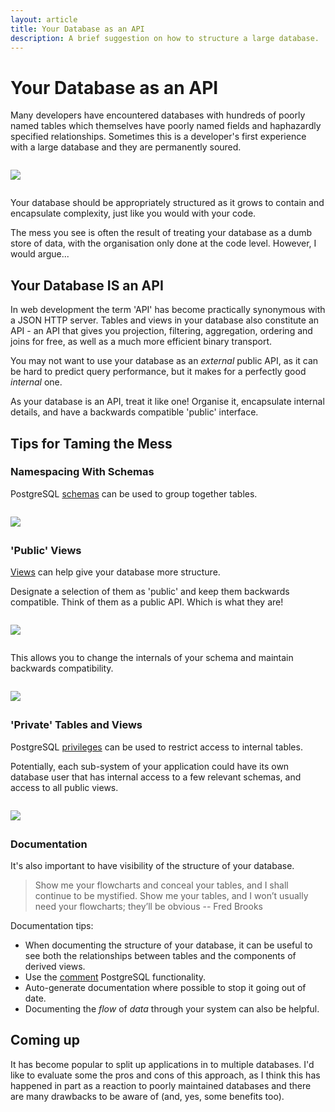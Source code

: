 ```yaml
---
layout: article
title: Your Database as an API
description: A brief suggestion on how to structure a large database.
---
```


# Your Database as an API

Many developers have encountered databases with hundreds of poorly
named tables which themselves have poorly named fields and haphazardly
specified relationships. Sometimes this is a developer's first
experience with a large database and they are permanently soured.

<img style="display: block; max-width: 100%; margin: 2em auto;" src="{{ '/img/articles/dbapi/mess.png' | absolute_url }}" />

Your database should be appropriately structured as it grows to
contain and encapsulate complexity, just like you would with your
code.

The mess you see is often the result of treating your database as a
dumb store of data, with the organisation only done at the code
level. However, I would argue...

## Your Database IS an API

In web development the term 'API' has become practically synonymous
with a JSON HTTP server. Tables and views in your database also
constitute an API - an API that gives you projection, filtering,
aggregation, ordering and joins for free, as well as a much more
efficient binary transport.

You may not want to use your database as an *external* public API, as
it can be hard to predict query performance, but it makes for a
perfectly good *internal* one.

As your database is an API, treat it like one! Organise it,
encapsulate internal details, and have a backwards compatible
'public' interface.

## Tips for Taming the Mess

### Namespacing With Schemas

PostgreSQL [schemas](https://www.postgresql.org/docs/12/ddl-schemas.html) can be
used to group together tables.

<img style="display: block; max-width: 100%; margin: 2em auto;" src="{{ '/img/articles/dbapi/schemas.png' | absolute_url }}" />

### 'Public' Views

[Views](https://www.postgresql.org/docs/12/sql-createview.html) can
help give your database more structure.

Designate a selection of them as 'public' and keep them backwards compatible. Think of them
as a public API. Which is what they are!

<img style="display: block; max-width: 100%; margin: 2em auto;" src="{{ '/img/articles/dbapi/view.png' | absolute_url }}" />

This allows you to change the internals of your schema and maintain
backwards compatibility.

<img style="display: block; max-width: 100%; margin: 2em auto;" src="{{ '/img/articles/dbapi/diff.png' | absolute_url }}" />

### 'Private' Tables and Views

PostgreSQL [privileges](https://www.postgresql.org/docs/12/ddl-priv.html) can be used to
restrict access to internal tables.

Potentially, each sub-system of your application could have its own
database user that has internal access to a few relevant schemas, and
access to all public views.

<img style="display: block; max-width: 100%; margin: 2em auto;" src="{{ '/img/articles/dbapi/privilege.png' | absolute_url }}" />

### Documentation

It's also important to have visibility of the structure of your
database.

<blockquote><p>Show me your flowcharts and conceal your tables, and I shall continue to be mystified. Show me your tables, and I won’t usually need your flowcharts; they’ll be obvious -- Fred Brooks</p></blockquote>

Documentation tips:

- When documenting the structure of your database, it can be useful to
see both the relationships between tables and the components of
derived views.
- Use the [comment](https://www.postgresql.org/docs/12/sql-comment.html) PostgreSQL functionality.
- Auto-generate documentation where possible to stop it going out of date.
- Documenting the *flow* of *data* through your system can also be helpful.

## Coming up

It has become popular to split up applications in to multiple
databases. I'd like to evaluate some the pros and cons of this
approach, as I think this has happened in part as a reaction to poorly
maintained databases and there are many drawbacks to be aware of (and,
yes, some benefits too).
